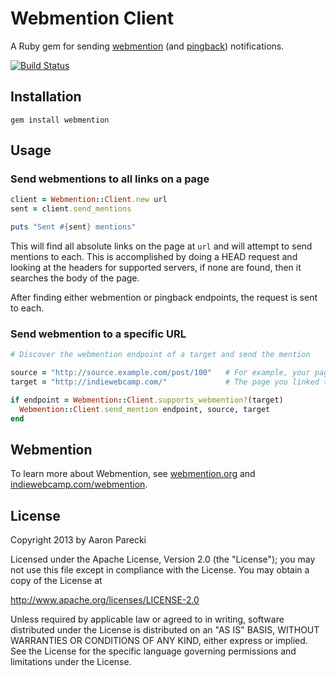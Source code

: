 Webmention Client
=================

A Ruby gem for sending [webmention](http://indiewebcamp.com/webmention) (and [pingback](http://indiewebcamp.com/pingback)) notifications.

[![Build Status](https://travis-ci.org/indieweb/mention-client-ruby.png?branch=master)](https://travis-ci.org/indieweb/mention-client-ruby)

Installation
------------

    gem install webmention


Usage
-----

### Send webmentions to all links on a page

```ruby
client = Webmention::Client.new url
sent = client.send_mentions

puts "Sent #{sent} mentions"
```

This will find all absolute links on the page at `url` and will attempt to send
mentions to each. This is accomplished by doing a HEAD request and looking at the headers
for supported servers, if none are found, then it searches the body of the page.

After finding either webmention or pingback endpoints, the request is sent to each.

### Send webmention to a specific URL

```ruby
# Discover the webmention endpoint of a target and send the mention

source = "http://source.example.com/post/100"   # For example, your page
target = "http://indiewebcamp.com/"             # The page you linked to

if endpoint = Webmention::Client.supports_webmention?(target)
  Webmention::Client.send_mention endpoint, source, target
end
```


Webmention
----------

To learn more about Webmention, see [webmention.org](http://webmention.org) and [indiewebcamp.com/webmention](http://indiewebcamp.com/webmention).


License
-------

Copyright 2013 by Aaron Parecki

Licensed under the Apache License, Version 2.0 (the "License");
you may not use this file except in compliance with the License.
You may obtain a copy of the License at

   http://www.apache.org/licenses/LICENSE-2.0

Unless required by applicable law or agreed to in writing, software
distributed under the License is distributed on an "AS IS" BASIS,
WITHOUT WARRANTIES OR CONDITIONS OF ANY KIND, either express or implied.
See the License for the specific language governing permissions and
limitations under the License.
